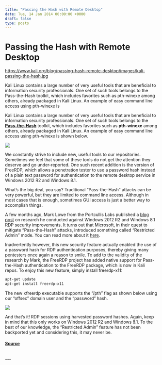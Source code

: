 ```yaml
---
title: "Passing the Hash with Remote Desktop"
date: Tue, 14 Jan 2014 00:00:00 +0000
draft: false
type: posts
---
```

# Passing the Hash with Remote Desktop

https://www.kali.org/blog/passing-hash-remote-desktop/images/kali-passing-the-hash.jpg



Kali Linux contains a large number of very useful tools that are beneficial to information security professionals. One set of such tools belongs to the Pass-the-Hash toolkit, which includes favorites such as pth-winexe among others, already packaged in Kali Linux. An example of easy command line access using pth-winexe is

Kali Linux contains a large number of very useful tools that are beneficial to information security professionals. One set of such tools belongs to the **[Pass-the-Hash](https://www.kali.org/blog/pass-the-hash-toolkit-winexe-updates/)** toolkit, which includes favorites such as **pth-winexe** among others, already packaged in Kali Linux. An example of easy command line access using pth-winexe is shown below.

[![](https://www.kali.org/blog/passing-hash-remote-desktop/images/Screen-Shot-2014-01-14-at-9.53.44-AM.png)](https://www.kali.org/blog/passing-hash-remote-desktop/images/Screen-Shot-2014-01-14-at-9.53.44-AM.png)

We constantly strive to include new, useful tools to our repositories. Sometimes we feel that some of these tools do not get the attention they deserve and go under-reported. One such recent addition is the version of FreeRDP, which allows a penetration tester to use a password hash instead of a plain text password for authentication to the remote desktop service in Windows 2012 R2 and Windows 8.1.

What’s the big deal, you say? Traditional “Pass-the-Hash” attacks can be very powerful, but they are limited to command line access. Although in most cases that is enough, sometimes GUI access is just a better way to accomplish things.

A few months ago, Mark Lowe from the Portcullis Labs published a [blog post](https://labs.portcullis.co.uk/blog/new-restricted-admin-feature-of-rdp-8-1-allows-pass-the-hash/) on research he conducted against Windows 2012 R2 and Windows 8.1 RDP security improvements. It turns out that Microsoft, in their quest to mitigate “Pass-the-Hash” attacks, introduced something called “Restricted Admin” mode. You can read more about it [here](https://docs.microsoft.com/en-us/archive/blogs/kfalde/restricted-admin-mode-for-rdp-in-windows-8-1-2012-r2).

Inadvertently however, this new security feature actually enabled the use of a password hash for RDP authentication purposes, thereby giving many pentesters once again a reason to smile. To add to the validity of the research by Mark, the FreeRDP project has added native support for Pass-the-Hash authentication to the FreeRDP package, which is now in Kali repos. To enjoy this new feature, simply install freerdp-x11:

```sh
apt-get update
apt-get install freerdp-x11
```

The new xfreerdp executable supports the “/pth” flag as shown below using our “offsec” domain user and the “password” hash.

[![](https://www.kali.org/blog/passing-hash-remote-desktop/images/pth-rdp.png)](https://www.kali.org/blog/passing-hash-remote-desktop/images/pth-rdp.png)

And that’s it! RDP sessions using harvested password hashes. Again, keep in mind that this only works on Windows 2012 R2 and Windows 8.1. To the best of our knowledge, the “Restricted Admin” feature has not been backported yet and considering this, it may never be.

#### [Source](https://www.kali.org/blog/passing-hash-remote-desktop/)

<br/>
---
